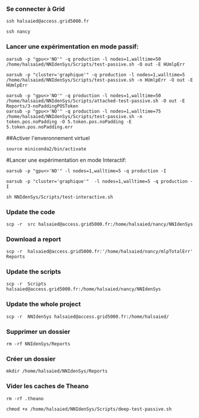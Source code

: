 ### Se connecter à Grid
```
ssh halsaied@access.grid5000.fr
```
```
ssh nancy
```
### Lancer une expérimentation en mode passif:
```
oarsub -p "gpu<>'NO'" -q production -l nodes=1,walltime=50 /home/halsaied/NNIdenSys/Scripts/test-passive.sh -O out -E HUmlpErr
```
```
oarsub -p "cluster='graphique'" -q production -l nodes=1,walltime=5 /home/halsaied/NNIdenSys/Scripts/test-passive.sh -n HUmlpErr -O out -E HUmlpErr
```
```
oarsub -p "gpu<>'NO'" -q production -l nodes=1,walltime=50 /home/halsaied/NNIdenSys/Scripts/attached-test-passive.sh -O out -E Reports/3-noPaddingPOSToken
oarsub -p "gpu<>'NO'" -q production -l nodes=1,walltime=75 /home/halsaied/NNIdenSys/Scripts/test-passive.sh -n token.pos.noPadding -O 5.token.pos.noPadding -E 5.token.pos.noPadding.err
```
##Activer l'enveronnement virtuel
```
source miniconda2/bin/activate
```
#Lancer une expérimentation en mode Interactif:
```
oarsub -p "gpu<>'NO'" -l nodes=1,walltime=5 -q production -I 
```
```
oarsub -p "cluster='graphique'"  -l nodes=1,walltime=5 -q production -I
```
```
sh NNIdenSys/Scripts/test-interactive.sh
```
### Update the code
```
scp -r  src halsaied@access.grid5000.fr:/home/halsaied/nancy/NNIdenSys
```
### Download a report
```
scp -r  halsaied@access.grid5000.fr:'/home/halsaied/nancy/mlpTotalErr' Reports
```
### Update the scripts
```
scp -r  Scripts halsaied@access.grid5000.fr:/home/halsaied/nancy/NNIdenSys
```
### Update the whole project
```
scp -r  NNIdenSys halsaied@access.grid5000.fr:/home/halsaied/
```
### Supprimer un dossier
```
rm -rf NNIdenSys/Reports
```
### Créer un dossier
```
mkdir /home/halsaied/NNIdenSys/Reports
```
### Vider les caches de Theano
``` 
rm -rf .theano
```
```
chmod +x /home/halsaied/NNIdenSys/Scripts/deep-test-passive.sh
```